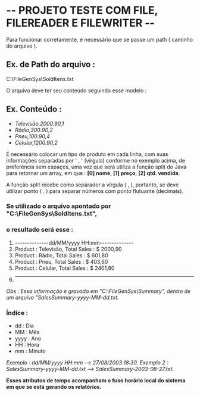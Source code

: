 # -- PROJETO TESTE COM FILE, FILEREADER E FILEWRITER --

Para funcionar corretamente, é necessário que se passe um path ( caminho do arquivo ). 

## Ex. de Path do arquivo :

C:\FileGenSys\SoldItens.txt

O arquivo deve ter seu conteúdo seguindo esse modelo :

## Ex. Conteúdo :

* *Televisão,2000.90,1*
* *Rádio,300.90,2*
* *Pneu,100.90,4*
* *Celular,1200.90,2*

É necessário colocar um tipo de produto em cada linha, com suas informações 
separadas por ' , ' (vírgula) conforme no exemplo acima, de preferência sem 
espaços, uma vez que será utiliza a função split do Java para retornar um 
array, em que : **[0] nome**, **[1] preço**, **[2] qtd. vendida**.

A função split recebe como separador a vírgula ( , ), portanto, se deve
utilizar ponto ( . ) para separar números com ponto flutuante (decimais).

### Se utilizado o arquivo apontado por "C:\FileGenSys\SoldItens.txt", 
### o resultado será esse :

 1. --------------dd/MM/yyyy HH:mm--------------
 2. Product : Televisão, Total Sales : $ 2000,90
 3. Product : Rádio, Total Sales : $ 601,80
 4. Product : Pneu, Total Sales : $ 403,60
 5. Product : Celular, Total Sales : $ 2401,80
 6. - ------------------ -------------------- --

*Obs : Essa informação é gravada em "C:\FileGenSys\Summary",*
*dentro de um arquivo "SalesSummary-yyyy-MM-dd.txt.*

### Índice :
* dd : Dia 
* MM : Mês
* yyyy : Ano
* HH : Hora
* mm : Minuto

*Exemplo : dd/MM/yyyy HH:mm --> 27/08/2003 18:30.*
*Exemplo 2 : SalesSummary-yyyy-MM-dd.txt --> SalesSummary-2003-08-27.txt.*

**Esses atributos de tempo acompanham o fuso horário local do sistema em que se está gerando os relatórios.**

